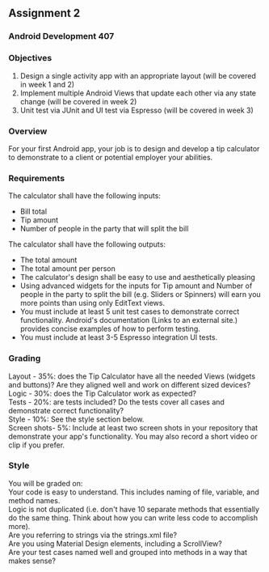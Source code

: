 ## Assignment 2

### Android Development 407

### Objectives

1. Design a single activity app with an appropriate layout (will be covered in week 1 and 2)
2. Implement multiple Android Views that update each other via any state change (will be covered in week 2)
3. Unit test via JUnit and UI test via Espresso (will be covered in week 3)

### Overview   
For your first Android app, your job is to design and develop a tip calculator to demonstrate to a client or potential employer your abilities.

### Requirements    
The calculator shall have the following inputs:   
- Bill total
- Tip amount
- Number of people in the party that will split the bill

The calculator shall have the following outputs:
- The total amount
- The total amount per person
- The calculator's design shall be easy to use and aesthetically pleasing
- Using advanced widgets for the inputs for Tip amount and Number of people in the party to split the bill (e.g. Sliders or Spinners) will earn you more points than using only EditText views.
- You must include at least 5 unit test cases to demonstrate correct functionality.  Android's documentation (Links to an external site.) provides concise examples of how to perform testing.
- You must include at least 3-5 Espresso integration UI tests.
         
### Grading   
Layout - 35%: does the Tip Calculator have all the needed Views (widgets and buttons)? Are they aligned well and work on different sized devices?   
Logic - 30%: does the Tip Calculator work as expected?   
Tests - 20%: are tests included? Do the tests cover all cases and demonstrate correct functionality?   
Style - 10%: See the style section below.   
Screen shots- 5%: Include at least two screen shots in your repository that demonstrate your app's functionality.  You may also record a short video or clip if you prefer.   
 
### Style
You will be graded on:   
Your code is easy to understand. This includes naming of file, variable, and method names.   
Logic is not duplicated (i.e. don't have 10 separate methods that essentially do the same thing.  Think about how you can write less code to accomplish more).   
Are you referring to strings via the strings.xml file?   
Are you using Material Design elements, including a ScrollView?   
Are your test cases named well and grouped into methods in a way that makes sense?   

